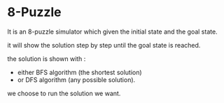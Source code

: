 # 8-Puzzle
It is an 8-puzzle simulator which given the initial state and the goal state.

it will show the solution step by step until the goal state is reached.

the solution is shown with :
- either BFS algorithm (the shortest solution)
- or DFS algorithm (any possible solution).

we choose to run the solution we want.
